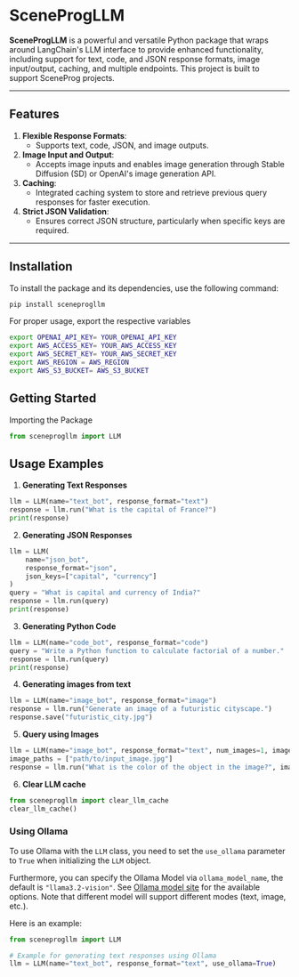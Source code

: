 # **SceneProgLLM**

**SceneProgLLM** is a powerful and versatile Python package that wraps around LangChain's LLM interface to provide enhanced functionality, including support for text, code, and JSON response formats, image input/output, caching, and multiple endpoints. This project is built to support SceneProg projects. 

---

## **Features**
1. **Flexible Response Formats**: 
   - Supports text, code, JSON, and image outputs.
2. **Image Input and Output**: 
   - Accepts image inputs and enables image generation through Stable Diffusion (SD) or OpenAI's image generation API.
3. **Caching**: 
   - Integrated caching system to store and retrieve previous query responses for faster execution.
4. **Strict JSON Validation**: 
   - Ensures correct JSON structure, particularly when specific keys are required.
---

## **Installation**
To install the package and its dependencies, use the following command:
```bash
pip install sceneprogllm
```

For proper usage, export the respective variables
```bash
export OPENAI_API_KEY= YOUR_OPENAI_API_KEY
export AWS_ACCESS_KEY= YOUR_AWS_ACCESS_KEY
export AWS_SECRET_KEY= YOUR_AWS_SECRET_KEY
export AWS_REGION = AWS_REGION
export AWS_S3_BUCKET= AWS_S3_BUCKET
```

## **Getting Started**
Importing the Package
```python
from sceneprogllm import LLM
```

## **Usage Examples**
1. **Generating Text Responses**
```python
llm = LLM(name="text_bot", response_format="text")
response = llm.run("What is the capital of France?")
print(response)
```
2. **Generating JSON Responses**
```python
llm = LLM(
    name="json_bot",
    response_format="json",
    json_keys=["capital", "currency"]
)
query = "What is capital and currency of India?"
response = llm.run(query)
print(response)
```
3. **Generating Python Code**
```python
llm = LLM(name="code_bot", response_format="code")
query = "Write a Python function to calculate factorial of a number."
response = llm.run(query)
print(response)
```
4. **Generating images from text**
```python
llm = LLM(name="image_bot", response_format="image")
response = llm.run("Generate an image of a futuristic cityscape.")
response.save("futuristic_city.jpg")
```
5. **Query using Images**
```python
llm = LLM(name="image_bot", response_format="text", num_images=1, image_generator="SD")
image_paths = ["path/to/input_image.jpg"]
response = llm.run("What is the color of the object in the image?", image_paths=image_paths)
```
6. **Clear LLM cache**
```python
from sceneprogllm import clear_llm_cache
clear_llm_cache()
```


### **Using Ollama**

To use Ollama with the `LLM` class, you need to set the `use_ollama` parameter to `True` when initializing the `LLM` object. 

Furthermore, you can specify the Ollama Model via `ollama_model_name`, the default is `"llama3.2-vision"`. See [Ollama model site](https://ollama.com/search) for the available options. Note that different model will support different modes (text, image, etc.).

Here is an example:

```python
from sceneprogllm import LLM

# Example for generating text responses using Ollama
llm = LLM(name="text_bot", response_format="text", use_ollama=True)
```